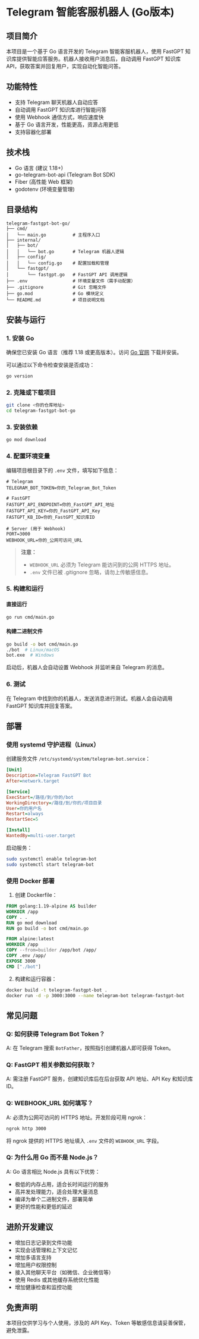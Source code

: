 # Telegram 智能客服机器人 (Go版本)

## 项目简介

本项目是一个基于 Go 语言开发的 Telegram 智能客服机器人，使用 FastGPT 知识库提供智能应答服务。机器人接收用户消息后，自动调用 FastGPT 知识库 API，获取答案并回复用户，实现自动化智能问答。

## 功能特性

- 支持 Telegram 聊天机器人自动应答
- 自动调用 FastGPT 知识库进行智能问答
- 使用 Webhook 通信方式，响应速度快
- 基于 Go 语言开发，性能更高，资源占用更低
- 支持容器化部署

## 技术栈

- Go 语言 (建议 1.18+)
- go-telegram-bot-api (Telegram Bot SDK)
- Fiber (高性能 Web 框架)
- godotenv (环境变量管理)

## 目录结构

```
telegram-fastgpt-bot-go/
├── cmd/
│   └── main.go          # 主程序入口
├── internal/
│   ├── bot/
│   │   └── bot.go       # Telegram 机器人逻辑
│   ├── config/
│   │   └── config.go    # 配置加载和管理
│   └── fastgpt/
│       └── fastgpt.go   # FastGPT API 调用逻辑
├── .env                 # 环境变量文件（需手动配置）
├── .gitignore           # Git 忽略文件
├── go.mod               # Go 模块定义
└── README.md            # 项目说明文档
```

## 安装与运行

### 1. 安装 Go

确保您已安装 Go 语言（推荐 1.18 或更高版本）。访问 [Go 官网](https://golang.org/dl/) 下载并安装。

可以通过以下命令检查安装是否成功：
```bash
go version
```

### 2. 克隆或下载项目

```bash
git clone <你的仓库地址>
cd telegram-fastgpt-bot-go
```

### 3. 安装依赖

```bash
go mod download
```

### 4. 配置环境变量

编辑项目根目录下的 `.env` 文件，填写如下信息：

```env
# Telegram
TELEGRAM_BOT_TOKEN=你的_Telegram_Bot_Token

# FastGPT
FASTGPT_API_ENDPOINT=你的_FastGPT_API_地址
FASTGPT_API_KEY=你的_FastGPT_API_Key
FASTGPT_KB_ID=你的_FastGPT_知识库ID

# Server (用于 Webhook)
PORT=3000
WEBHOOK_URL=你的_公网可访问_URL
```

> **注意：**  
> - `WEBHOOK_URL` 必须为 Telegram 能访问到的公网 HTTPS 地址。
> - `.env` 文件已被 .gitignore 忽略，请勿上传敏感信息。

### 5. 构建和运行

#### 直接运行

```bash
go run cmd/main.go
```

#### 构建二进制文件

```bash
go build -o bot cmd/main.go
./bot  # Linux/macOS
bot.exe  # Windows
```

启动后，机器人会自动设置 Webhook 并监听来自 Telegram 的消息。

### 6. 测试

在 Telegram 中找到你的机器人，发送消息进行测试。机器人会自动调用 FastGPT 知识库并回复答案。

## 部署

### 使用 systemd 守护进程（Linux）

创建服务文件 `/etc/systemd/system/telegram-bot.service`：

```ini
[Unit]
Description=Telegram FastGPT Bot
After=network.target

[Service]
ExecStart=/路径/到/你的/bot
WorkingDirectory=/路径/到/你的/项目目录
User=你的用户名
Restart=always
RestartSec=5

[Install]
WantedBy=multi-user.target
```

启动服务：
```bash
sudo systemctl enable telegram-bot
sudo systemctl start telegram-bot
```

### 使用 Docker 部署

1. 创建 Dockerfile：

```Dockerfile
FROM golang:1.19-alpine AS builder
WORKDIR /app
COPY . .
RUN go mod download
RUN go build -o bot cmd/main.go

FROM alpine:latest
WORKDIR /app
COPY --from=builder /app/bot /app/
COPY .env /app/
EXPOSE 3000
CMD ["./bot"]
```

2. 构建和运行容器：

```bash
docker build -t telegram-fastgpt-bot .
docker run -d -p 3000:3000 --name telegram-bot telegram-fastgpt-bot
```

## 常见问题

### Q: 如何获得 Telegram Bot Token？
A: 在 Telegram 搜索 `BotFather`，按照指引创建机器人即可获得 Token。

### Q: FastGPT 相关参数如何获取？
A: 需注册 FastGPT 服务，创建知识库后在后台获取 API 地址、API Key 和知识库 ID。

### Q: WEBHOOK_URL 如何填写？
A: 必须为公网可访问的 HTTPS 地址。开发阶段可用 ngrok：
```bash
ngrok http 3000
```
将 ngrok 提供的 HTTPS 地址填入 `.env` 文件的 `WEBHOOK_URL` 字段。

### Q: 为什么用 Go 而不是 Node.js？
A: Go 语言相比 Node.js 具有以下优势：
- 极低的内存占用，适合长时间运行的服务
- 高并发处理能力，适合处理大量消息
- 编译为单个二进制文件，部署简单
- 更好的性能和更低的延迟

## 进阶开发建议

- 增加日志记录到文件功能
- 实现会话管理和上下文记忆
- 增加多语言支持
- 增加用户权限控制
- 接入其他聊天平台（如微信、企业微信等）
- 使用 Redis 或其他缓存系统优化性能
- 增加健康检查和监控功能

## 免责声明

本项目仅供学习与个人使用，涉及的 API Key、Token 等敏感信息请妥善保管，避免泄露。
